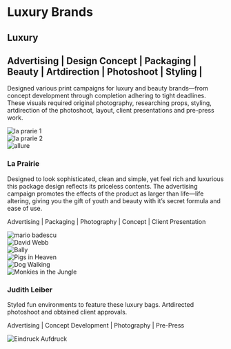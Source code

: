 # Luxury Brands

Luxury
---

Advertising | Design Concept | Packaging | Beauty | Artdirection | Photoshoot | Styling |
---

Designed various print campaigns for luxury and beauty brands—from concept development through completion adhering to tight deadlines. These visuals required original photography, researching props, styling, artdirection of the photoshoot, layout, client presentations and pre-press work.

<div class="container mt-4 pl-5 pr-5 pt-4 pb-3 grey-background">
  <div class="row">
    <div class="col-sm">
      <img data-src="https://cdn.annettevonbrandis.com/projectfiles/5d6c13023f74e8a482b437f2/51fd0220-ccea-11e9-ac37-25065d29a199/original" src="https://cdn.annettevonbrandis.com/projectfiles/5d6c13023f74e8a482b437f2/51fd0220-ccea-11e9-ac37-25065d29a199/blur" class="lazy img-fluid" alt="la prarie 1" data-width="967" data-height="1184">
    </div>
    <div class="col-sm">
      <img data-src="https://cdn.annettevonbrandis.com/projectfiles/5d6c13023f74e8a482b437f2/78e30bf0-ccea-11e9-ac37-25065d29a199/original" src="https://cdn.annettevonbrandis.com/projectfiles/5d6c13023f74e8a482b437f2/78e30bf0-ccea-11e9-ac37-25065d29a199/blur" class="lazy img-fluid" alt="la prarie 2" data-width="970" data-height="1184">
    </div>
  </div>
</div>

<img data-src="https://cdn.annettevonbrandis.com/projectfiles/5d6c13023f74e8a482b437f2/7f503fd0-ccea-11e9-ac37-25065d29a199/original" src="https://cdn.annettevonbrandis.com/projectfiles/5d6c13023f74e8a482b437f2/7f503fd0-ccea-11e9-ac37-25065d29a199/blur" class="lazy img-fluid mb-5" alt="allure" data-width="2870" data-height="1881">

### La Prairie

Designed to look sophisticated, clean and simple, yet feel rich and luxurious this package design reflects its priceless contents. The advertising campaign promotes the effects of the product as larger than life—life altering, giving you the gift of youth and beauty with it’s secret formula and ease of use.

<p class="orange-text">Advertising | Packaging | Photography | Concept | Client Presentation</p>

<img data-src="https://cdn.annettevonbrandis.com/projectfiles/5d6c13023f74e8a482b437f2/89935ae0-ccea-11e9-ac37-25065d29a199/original" src="https://cdn.annettevonbrandis.com/projectfiles/5d6c13023f74e8a482b437f2/89935ae0-ccea-11e9-ac37-25065d29a199/blur" class="lazy img-fluid mb-2 mt-5" alt="mario badescu" data-width="2870" data-height="1849">

<div class="container mt-4 mb-4 pl-5 pr-5 pt-4 pb-3 grey-background">
  <div class="row">
    <div class="col-sm">
        <img data-src="https://cdn.annettevonbrandis.com/projectfiles/5d6c13023f74e8a482b437f2/92cd1c40-ccea-11e9-ac37-25065d29a199/original" src="https://cdn.annettevonbrandis.com/projectfiles/5d6c13023f74e8a482b437f2/92cd1c40-ccea-11e9-ac37-25065d29a199/blur" class="lazy img-fluid" alt="David Webb" data-width="916" data-height="1186">
    </div>
    <div class="col-sm">    
        <img data-src="https://cdn.annettevonbrandis.com/projectfiles/5d6c13023f74e8a482b437f2/324654a0-ccf3-11e9-97f4-83e6fe595a34/original" src="https://cdn.annettevonbrandis.com/projectfiles/5d6c13023f74e8a482b437f2/324654a0-ccf3-11e9-97f4-83e6fe595a34/blur" class="lazy img-fluid" alt="Bally" data-width="916" data-height="1186">
    </div>
  </div>
</div>

<img data-src="https://cdn.annettevonbrandis.com/projectfiles/5d6c13023f74e8a482b437f2/c2050530-ccfa-11e9-8980-7dd7bcd0827d/original" src="https://cdn.annettevonbrandis.com/projectfiles/5d6c13023f74e8a482b437f2/c2050530-ccfa-11e9-8980-7dd7bcd0827d/blur" class="lazy img-fluid" alt="Pigs in Heaven" data-width="1537" data-height="924">

<div class="container mt-4 pl-5 pr-5 pt-4 pb-3">
  <div class="row">
    <div class="col-sm">
        <img data-src="https://cdn.annettevonbrandis.com/projectfiles/5d6c13023f74e8a482b437f2/e6bbabe0-ccfa-11e9-8980-7dd7bcd0827d/original" src="https://cdn.annettevonbrandis.com/projectfiles/5d6c13023f74e8a482b437f2/e6bbabe0-ccfa-11e9-8980-7dd7bcd0827d/blur" class="lazy img-fluid" alt="Dog Walking" data-width="1157" data-height="705"> 
    </div>
    <div class="col-sm">    
        <img data-src="https://cdn.annettevonbrandis.com/projectfiles/5d6c13023f74e8a482b437f2/f6212b50-ccfa-11e9-8980-7dd7bcd0827d/original" src="https://cdn.annettevonbrandis.com/projectfiles/5d6c13023f74e8a482b437f2/f6212b50-ccfa-11e9-8980-7dd7bcd0827d/blur" class="lazy img-fluid" alt="Monkies in the Jungle" data-width="1143" data-height="705">
    </div>
  </div>
</div>

### Judith Leiber

Styled fun environments to feature these luxury bags. Artdirected photoshoot and obtained client approvals. 

<p class="orange-text">Advertising | Concept Development | Photography | Pre-Press</p>

<img data-src="https://cdn.annettevonbrandis.com/projectfiles/5d6c13023f74e8a482b437f2/079fedd0-ccfb-11e9-8980-7dd7bcd0827d/original" src="https://cdn.annettevonbrandis.com/projectfiles/5d6c13023f74e8a482b437f2/079fedd0-ccfb-11e9-8980-7dd7bcd0827d/blur" class="lazy img-fluid" alt="Eindruck Aufdruck" data-width="2870" data-height="1632">
